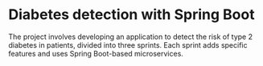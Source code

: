# Diabetes detection with Spring Boot

The project involves developing an application to detect the risk of type 2 diabetes in patients, divided into three
sprints. Each sprint adds specific features and uses Spring Boot-based microservices.
